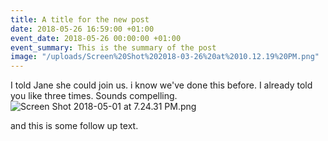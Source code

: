 ```yaml
---
title: A title for the new post
date: 2018-05-26 16:59:00 +01:00
event_date: 2018-05-26 00:00:00 +01:00
event_summary: This is the summary of the post
image: "/uploads/Screen%20Shot%202018-03-26%20at%2010.12.19%20PM.png"
---
```


I told Jane she could join us. i know we've done this before. I already told you like three times. Sounds compelling.![Screen Shot 2018-05-01 at 7.24.31 PM.png](/uploads/Screen%20Shot%202018-05-01%20at%207.24.31%20PM.png)

and this is some follow up text.
